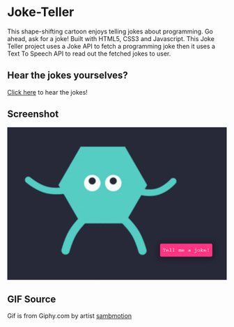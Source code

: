 # Joke-Teller
This shape-shifting cartoon enjoys telling jokes about programming. Go ahead, ask for a joke! Built with HTML5, CSS3 and Javascript.
This Joke Teller project uses a Joke API to fetch a programming joke then it uses a Text To Speech API to read out the fetched jokes to user.
 
## Hear the jokes yourselves?
[Click here](https://cerenpaja.github.io/Joke-Teller) to hear the jokes!

## Screenshot
<img src="screenshot.png" width="700">

## GIF Source
Gif is from Giphy.com by artist [sambmotion](https://giphy.com/gifs/funny-fun-cartoon-2UEMOVIDd0CPBveU3w)
